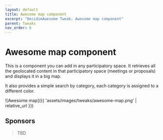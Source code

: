 ```yaml
---
layout: default
title: Awesome map component
excerpt: "DecidimAwesome Tweak: Awesome map component"
parent: Tweaks
nav_order: 6
---
```


# Awesome map component

This is a component you can add in any participatory space. It retrieves all the geolocated content in that participatory space (meetings or proposals) and displays it in a big map.

It also provides a simple search by category, each category is assigned to a different color.

![Awesome map]({{ 'assets/images/tweaks/awesome-map.png' | relative_url }})

## Sponsors

> TBD

